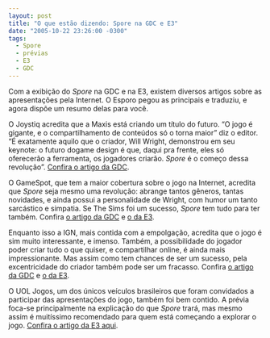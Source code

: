 ```yaml
---
layout: post
title: "O que estão dizendo: Spore na GDC e E3"
date: "2005-10-22 23:26:00 -0300"
tags:
  - Spore
  - prévias
  - E3
  - GDC
---
```


Com a exibição do _Spore_ na GDC e na E3, existem diversos artigos sobre as apresentações pela Internet. O Esporo pegou as principais e traduziu, e agora dispõe um resumo delas para você.

O Joystiq acredita que a Maxis está criando um título do futuro. “O jogo é gigante, e o compartilhamento de conteúdos só o torna maior” diz o editor. “É exatamente aquilo que o criador, Will Wright, demonstrou em seu keynote: o futuro dogame design é que, daqui pra frente, eles só oferecerão a ferramenta, os jogadores criarão. _Spore_ é o começo dessa revolução”. [Confira o artigo da GDC](http://www.joystiq.com/2005/03/12/will-wrights-spore-caps-off-a-gdc-dedicated-to-the-future/).

O GameSpot, que tem a maior cobertura sobre o jogo na Internet, acredita que _Spore_ seja mesmo uma revolução: abrange tantos gêneros, tantas novidades, e ainda possui a personalidade de Wright, com humor um tanto sarcástico e simpatia. Se The Sims foi um sucesso, _Spore_ tem tudo para ter também. Confira [o artigo da GDC](http://www.gamespot.com/pc/strategy/spore/news.html?sid=6120274&mode=all) e [o da E3](http://www.gamespot.com/pc/strategy/spore/news.html?sid=6125451&mode=all).

Enquanto isso a IGN, mais contida com a empolgação, acredita que o jogo é sim muito interessante, e imenso. Também, a possibilidade do jogador poder criar tudo o que quiser, e compartilhar online, é ainda mais impressionante. Mas assim como tem chances de ser um sucesso, pela excentricidade do criador também pode ser um fracasso. Confira [o artigo da GDC](http://pc.ign.com/articles/595/595530p1.html) e [o da E3](http://pc.ign.com/articles/617/617441p1.html).

O UOL Jogos, um dos únicos veículos brasileiros que foram convidados a participar das apresentações do jogo, também foi bem contido. A prévia foca-se principalmente na explicação do que _Spore_ trará, mas mesmo assim é muitíssimo recomendado para quem está começando a explorar o jogo. [Confira o artigo da E3 aqui](http://jogos.uol.com.br/pc/previas/spore.jhtm).
